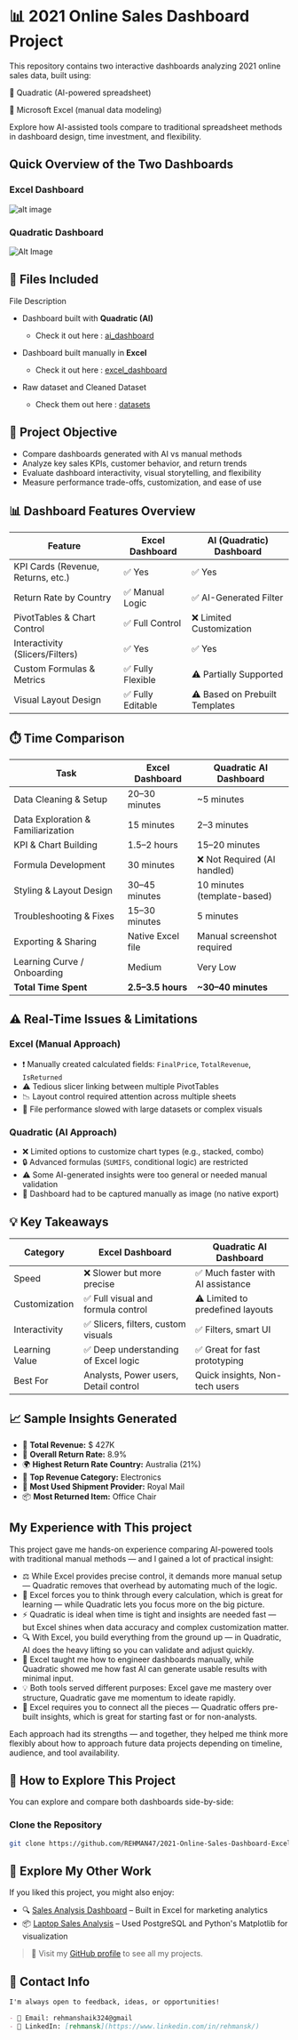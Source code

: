 # 📊 2021 Online Sales Dashboard Project
This repository contains two interactive dashboards analyzing 2021 online sales data, built using:

🤖 Quadratic (AI-powered spreadsheet)

📘 Microsoft Excel (manual data modeling)

Explore how AI-assisted tools compare to traditional spreadsheet methods in dashboard design, time investment, and flexibility.

## Quick Overview of the Two Dashboards

### Excel Dashboard                                         
![alt image](/dashboard%20Images/online_sales_dashboard.png)

### Quadratic Dashboard
![Alt Image](/dashboard%20Images/online_sales_dashboard(AI).png)


## 📁 Files Included

File Description
- Dashboard built with **Quadratic (AI)** 
    - Check it out here : [ai_dashboard](https://app.quadratichq.com/file/7d10dee7-470d-4f52-a283-53ba04b69704)

- Dashboard built manually in **Excel**
    - Check it out here : [excel_dashboard](https://1drv.ms/x/c/b4d80ab29e72285d/EZQ2ee4GwcZEkDldapk6mQcBuuPdH-uf1IZ4Lhw-DRroPA?e=Ga9rJX)   
- Raw dataset and Cleaned Dataset   
    - Check them out here : [datasets](/datasets/)



## 🧠 Project Objective
- Compare dashboards generated with AI vs manual methods
- Analyze key sales KPIs, customer behavior, and return trends
- Evaluate dashboard interactivity, visual storytelling, and flexibility
- Measure performance trade-offs, customization, and ease of use

## 📊 Dashboard Features Overview

| Feature                          | Excel Dashboard         | AI (Quadratic) Dashboard     |
|----------------------------------|--------------------------|-------------------------------|
| KPI Cards (Revenue, Returns, etc.) | ✅ Yes                 | ✅ Yes                         |
| Return Rate by Country           | ✅ Manual Logic          | ✅ AI-Generated Filter         |
| PivotTables & Chart Control      | ✅ Full Control          | ❌ Limited Customization       |
| Interactivity (Slicers/Filters)  | ✅ Yes                   | ✅ Yes                         |
| Custom Formulas & Metrics        | ✅ Fully Flexible        | ⚠️ Partially Supported         |
| Visual Layout Design             | ✅ Fully Editable        | ⚠️ Based on Prebuilt Templates |


## ⏱️ Time Comparison

| Task                             | Excel Dashboard         | Quadratic AI Dashboard     |
|----------------------------------|--------------------------|-----------------------------|
| Data Cleaning & Setup            | 20–30 minutes            | ~5 minutes                  |
| Data Exploration & Familiarization | 15 minutes             | 2–3 minutes                 |
| KPI & Chart Building             | 1.5–2 hours              | 15–20 minutes               |
| Formula Development              | 30 minutes               | ❌ Not Required (AI handled) |
| Styling & Layout Design          | 30–45 minutes            | 10 minutes (template-based) |
| Troubleshooting & Fixes          | 15–30 minutes            | 5 minutes                   |
| Exporting & Sharing              | Native Excel file        | Manual screenshot required  |
| Learning Curve / Onboarding      | Medium                   | Very Low                    |
| **Total Time Spent**             | **2.5–3.5 hours**        | **~30–40 minutes**          |

## ⚠️ Real-Time Issues & Limitations

###  Excel (Manual Approach)
- ❗ Manually created calculated fields: `FinalPrice`, `TotalRevenue`, `IsReturned`
- ⚠️ Tedious slicer linking between multiple PivotTables
- 📉 Layout control required attention across multiple sheets
- 💾 File performance slowed with large datasets or complex visuals

###  Quadratic (AI Approach)
- ❌ Limited options to customize chart types (e.g., stacked, combo)
- 🔒 Advanced formulas (`SUMIFS`, conditional logic) are restricted
- ⚠️ Some AI-generated insights were too general or needed manual validation
- 📸 Dashboard had to be captured manually as image (no native export)


## 💡 Key Takeaways

| Category       | Excel Dashboard                      | Quadratic AI Dashboard              |
|----------------|---------------------------------------|-------------------------------------|
| Speed          | ❌ Slower but more precise            | ✅ Much faster with AI assistance    |
| Customization  | ✅ Full visual and formula control     | ⚠️ Limited to predefined layouts     |
| Interactivity  | ✅ Slicers, filters, custom visuals    | ✅ Filters, smart UI                 |
| Learning Value | ✅ Deep understanding of Excel logic   | ✅ Great for fast prototyping        |
| Best For       | Analysts, Power users, Detail control | Quick insights, Non-tech users      |


## 📈 Sample Insights Generated

- 🧾 **Total Revenue:** $ 427K
- 🔁 **Overall Return Rate:** 8.9%
- 🌍 **Highest Return Rate Country:** Australia (21%)
- 🛒 **Top Revenue Category:** Electronics
- 🚚 **Most Used Shipment Provider:** Royal Mail
- 📦 **Most Returned Item:** Office Chair

## My Experience with This project 

This project gave me hands-on experience comparing AI-powered tools with traditional manual methods — and I gained a lot of practical insight:

- ⚖️ While Excel provides precise control, it demands more manual setup — Quadratic removes that overhead by automating much of the logic.
- 🧠 Excel forces you to think through every calculation, which is great for learning — while Quadratic lets you focus more on the big picture.
- ⚡ Quadratic is ideal when time is tight and insights are needed fast — but Excel shines when data accuracy and complex customization matter.
- 🔍 With Excel, you build everything from the ground up — in Quadratic, AI does the heavy lifting so you can validate and adjust quickly.
- 🎯 Excel taught me how to engineer dashboards manually, while Quadratic showed me how fast AI can generate usable results with minimal input.
- 💡 Both tools served different purposes: Excel gave me mastery over structure, Quadratic gave me momentum to ideate rapidly.
- 🧩 Excel requires you to connect all the pieces — Quadratic offers pre-built insights, which is great for starting fast or for non-analysts.

Each approach had its strengths — and together, they helped me think more flexibly about how to approach future data projects depending on timeline, audience, and tool availability.



## 🚀 How to Explore This Project

You can explore and compare both dashboards side-by-side:

###  Clone the Repository
```bash
git clone https://github.com/REHMAN47/2021-Online-Sales-Dashboard-Excel-vs-AI.git
```

## 📂 Explore My Other Work

If you liked this project, you might also enjoy:

- 🔍 [Sales Analysis Dashboard](https://github.com/REHMAN47/Sales_Analysis_Dashboard.git) – Built in Excel for marketing analytics
- 📦 [Laptop Sales Analysis](https://github.com/REHMAN47/Laptop_sales_project.git) – Used PostgreSQL and Python's Matplotlib for visualization

> 🔗 Visit my [GitHub profile](https://github.com/REHMAN47) to see all my projects.


## 🔗 Contact Info

```markdown
I'm always open to feedback, ideas, or opportunities!

- 📧 Email: rehmanshaik324@gmail
- 💼 LinkedIn: [rehmansk](https://www.linkedin.com/in/rehmansk/)
```


